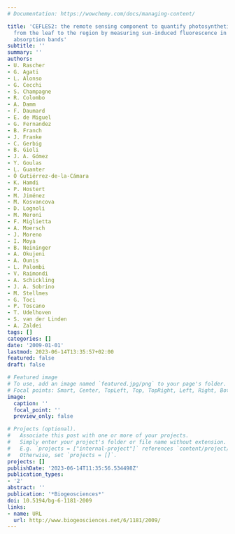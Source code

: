 ```yaml
---
# Documentation: https://wowchemy.com/docs/managing-content/

title: 'CEFLES2: the remote sensing component to quantify photosynthetic efficiency
  from the leaf to the region by measuring sun-induced fluorescence in the oxygen
  absorption bands'
subtitle: ''
summary: ''
authors:
- U. Rascher
- G. Agati
- L. Alonso
- G. Cecchi
- S. Champagne
- R. Colombo
- A. Damm
- F. Daumard
- E. de Miguel
- G. Fernandez
- B. Franch
- J. Franke
- C. Gerbig
- B. Gioli
- J. A. Gómez
- Y. Goulas
- L. Guanter
- Ó Gutiérrez-de-la-Cámara
- K. Hamdi
- P. Hostert
- M. Jiménez
- M. Kosvancova
- D. Lognoli
- M. Meroni
- F. Miglietta
- A. Moersch
- J. Moreno
- I. Moya
- B. Neininger
- A. Okujeni
- A. Ounis
- L. Palombi
- V. Raimondi
- A. Schickling
- J. A. Sobrino
- M. Stellmes
- G. Toci
- P. Toscano
- T. Udelhoven
- S. van der Linden
- A. Zaldei
tags: []
categories: []
date: '2009-01-01'
lastmod: 2023-06-14T13:35:57+02:00
featured: false
draft: false

# Featured image
# To use, add an image named `featured.jpg/png` to your page's folder.
# Focal points: Smart, Center, TopLeft, Top, TopRight, Left, Right, BottomLeft, Bottom, BottomRight.
image:
  caption: ''
  focal_point: ''
  preview_only: false

# Projects (optional).
#   Associate this post with one or more of your projects.
#   Simply enter your project's folder or file name without extension.
#   E.g. `projects = ["internal-project"]` references `content/project/deep-learning/index.md`.
#   Otherwise, set `projects = []`.
projects: []
publishDate: '2023-06-14T11:35:56.534498Z'
publication_types:
- '2'
abstract: ''
publication: '*Biogeosciences*'
doi: 10.5194/bg-6-1181-2009
links:
- name: URL
  url: http://www.biogeosciences.net/6/1181/2009/
---
```

